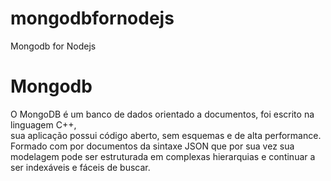 mongodbfornodejs
================

Mongodb for Nodejs

# Mongodb

O MongoDB é um banco de dados orientado a documentos, foi escrito na linguagem C++,  
sua aplicação possui código aberto, sem esquemas e de alta performance.
Formado com por documentos da sintaxe JSON que por sua vez sua modelagem 
pode ser estruturada em complexas hierarquias e continuar a ser indexáveis e fáceis de buscar.


